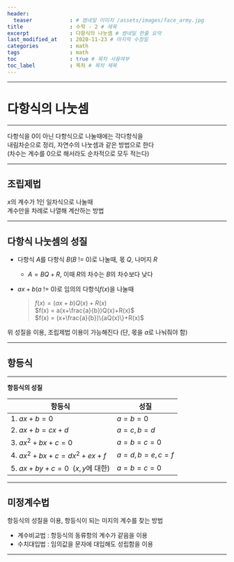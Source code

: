 ```yaml
---
header:
  teaser            : # 썸네일 이미지 /assets/images/face_army.jpg
title               : 수학 - 2 # 제목
excerpt             : 다항식의 나눗셈 # 썸네일 한줄 요약
last_modified_at    : 2020-11-23 # 마지막 수정일
categories          : math
tags                : math
toc                 : true # 목차 사용여부
toc_label           : 목차 # 목차 제목
---
```

---
# 다항식의 나눗셈
---

다항식을 0이 아닌 다항식으로 나눌때에는 각다항식을  
내림차순으로 정리, 자연수의 나눗셈과 같은 방법으로 한다  
(차수는 계수를 0으로 해서라도 순차적으로 모두 적는다)  

---

## 조립제법

$x$의 계수가 1인 일차식으로 나눌때  
계수만을 차례로 나열해 계산하는 방법  

---

## 다항식 나눗셈의 성질

- 다항식 $A$를 다항식 $B(B$ != $0)$로 나눌때, 몫 $Q$, 나머지 $R$  
    - $A = BQ+R$, 이때 $R$의 차수는 $B$의 차수보다 낮다  
  
- $ax+b (a$ != $0)$로 임의의 다항식$f(x)$을 나눌때  
  
    >$f(x) = (ax+b)Q(x)+R(x)$  
    $f(x) = a(x+\frac{a}{b})Q(x)+R(x)$  
    $f(x) = (x+\frac{a}{b})\{aQ(x)\}+R(x)$  

위 성질을 이용, 조립제법 이용이 가능해진다 (단, 몫을 $a$로 나눠줘야 함)  

---

## 항등식

---

**항등식의 성질**  

|항등식|성질|
|-|-|
|1. $ax+b=0$|$a=b=0$|
|2. $ax+b=cx+d$|$a=c,b=d$|
|3. $ax^2+bx+c=0$|$a=b=c=0$|
|4. $ax^2+bx+c=dx^2+ex+f$|$a=d,b=e,c=f$|
|5. $ax+by+c=0$&nbsp;&nbsp;($x,y$에 대한)|$a=b=c=0$|

---

## 미정계수법

항등식의 성질을 이용, 항등식이 되는 미지의 계수를 찾는 방법  
- 계수비교법 : 항등식의 동류항의 계수가 같음을 이용  
- 수치대입법 : 임의값을 문자에 대입해도 성립함을 이용  

---